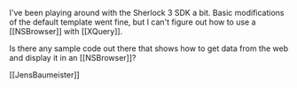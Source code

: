 I've been playing around with the Sherlock 3 SDK a bit. Basic modifications of the default template went fine, but I can't figure out how to use a [[NSBrowser]] with [[XQuery]].

Is there any sample code out there that shows how to get data from the web and display it in an [[NSBrowser]]?

[[JensBaumeister]]